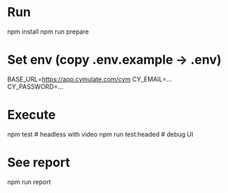 # Run

npm install
npm run prepare

# Set env (copy .env.example → .env)

BASE_URL=https://app.cymulate.com/cym
CY_EMAIL=...
CY_PASSWORD=...

# Execute

npm test # headless with video
npm run test:headed # debug UI

# See report

npm run report
